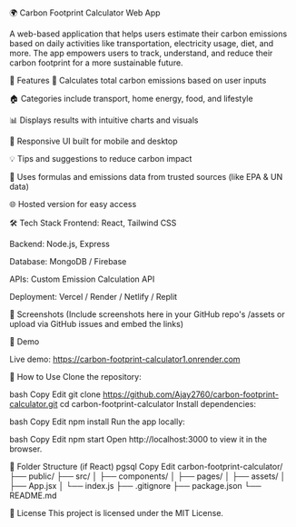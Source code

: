🌍 Carbon Footprint Calculator Web App

A web-based application that helps users estimate their carbon emissions based on daily activities like transportation, electricity usage, diet, and more. The app empowers users to track, understand, and reduce their carbon footprint for a more sustainable future.

🚀 Features
🔢 Calculates total carbon emissions based on user inputs

🏠 Categories include transport, home energy, food, and lifestyle

📊 Displays results with intuitive charts and visuals

📱 Responsive UI built for mobile and desktop

💡 Tips and suggestions to reduce carbon impact

🧠 Uses formulas and emissions data from trusted sources (like EPA & UN data)

🌐 Hosted version for easy access

🛠️ Tech Stack
Frontend: React, Tailwind CSS

Backend: Node.js, Express 

Database: MongoDB / Firebase 

APIs: Custom Emission Calculation API

Deployment: Vercel / Render / Netlify / Replit

📸 Screenshots
(Include screenshots here in your GitHub repo's /assets or upload via GitHub issues and embed the links)

🧪 Demo

Live demo: https://carbon-footprint-calculator1.onrender.com

🧾 How to Use
Clone the repository:

bash
Copy
Edit
git clone https://github.com/Ajay2760/carbon-footprint-calculator.git
cd carbon-footprint-calculator
Install dependencies:

bash
Copy
Edit
npm install
Run the app locally:

bash
Copy
Edit
npm start
Open http://localhost:3000 to view it in the browser.

📂 Folder Structure (if React)
pgsql
Copy
Edit
carbon-footprint-calculator/
├── public/
├── src/
│   ├── components/
│   ├── pages/
│   ├── assets/
│   ├── App.jsx
│   └── index.js
├── .gitignore
├── package.json
└── README.md

📄 License
This project is licensed under the MIT License.
